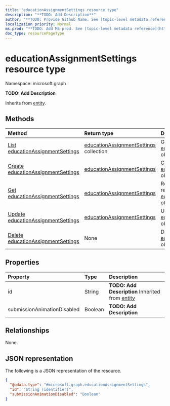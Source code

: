 ```yaml
---
title: "educationAssignmentSettings resource type"
description: "**TODO: Add Description**"
author: "**TODO: Provide Github Name. See [topic-level metadata reference](https://msgo.azurewebsites.net/add/document/guidelines/metadata.html#topic-level-metadata)**"
localization_priority: Normal
ms.prod: "**TODO: Add MS prod. See [topic-level metadata reference](https://msgo.azurewebsites.net/add/document/guidelines/metadata.html#topic-level-metadata)**"
doc_type: resourcePageType
---
```


# educationAssignmentSettings resource type

Namespace: microsoft.graph



**TODO: Add Description**


Inherits from [entity](../resources/entity.md).

## Methods
|Method|Return type|Description|
|:---|:---|:---|
|[List educationAssignmentSettings](../api/educationassignmentsettings-list.md)|[educationAssignmentSettings](../resources/educationassignmentsettings.md) collection|Get a list of the [educationAssignmentSettings](../resources/educationassignmentsettings.md) objects and their properties.|
|[Create educationAssignmentSettings](../api/educationassignmentsettings-create.md)|[educationAssignmentSettings](../resources/educationassignmentsettings.md)|Create a new [educationAssignmentSettings](../resources/educationassignmentsettings.md) object.|
|[Get educationAssignmentSettings](../api/educationassignmentsettings-get.md)|[educationAssignmentSettings](../resources/educationassignmentsettings.md)|Read the properties and relationships of an [educationAssignmentSettings](../resources/educationassignmentsettings.md) object.|
|[Update educationAssignmentSettings](../api/educationassignmentsettings-update.md)|[educationAssignmentSettings](../resources/educationassignmentsettings.md)|Update the properties of an [educationAssignmentSettings](../resources/educationassignmentsettings.md) object.|
|[Delete educationAssignmentSettings](../api/educationassignmentsettings-delete.md)|None|Deletes an [educationAssignmentSettings](../resources/educationassignmentsettings.md) object.|

## Properties
|Property|Type|Description|
|:---|:---|:---|
|id|String|**TODO: Add Description** Inherited from [entity](../resources/entity.md)|
|submissionAnimationDisabled|Boolean|**TODO: Add Description**|

## Relationships
None.

## JSON representation
The following is a JSON representation of the resource.
<!-- {
  "blockType": "resource",
  "keyProperty": "id",
  "@odata.type": "microsoft.graph.educationAssignmentSettings",
  "baseType": "microsoft.graph.entity",
  "openType": false
}
-->
``` json
{
  "@odata.type": "#microsoft.graph.educationAssignmentSettings",
  "id": "String (identifier)",
  "submissionAnimationDisabled": "Boolean"
}
```

